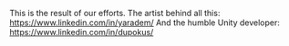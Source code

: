 This is the result of our efforts. 
The artist behind all this: https://www.linkedin.com/in/yaradem/
And the humble Unity developer: https://www.linkedin.com/in/dupokus/
